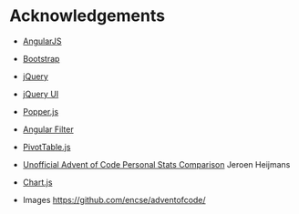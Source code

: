 # Acknowledgements

- [AngularJS](https://angularjs.org/)
- [Bootstrap](https://getbootstrap.com/)
- [jQuery](https://jquery.com/)
- [jQuery UI](https://jqueryui.com/)
- [Popper.js](https://popper.js.org/)
- [Angular Filter](https://github.com/a8m/angular-filter/)
- [PivotTable.js](https://pivottable.js.org/examples/)

- [Unofficial Advent of Code Personal Stats Comparison](https://codepen.io/jeroenheijmans/pen/GPomRd) Jeroen Heijmans
- [Chart.js](https://www.chartjs.org)

- Images https://github.com/encse/adventofcode/
